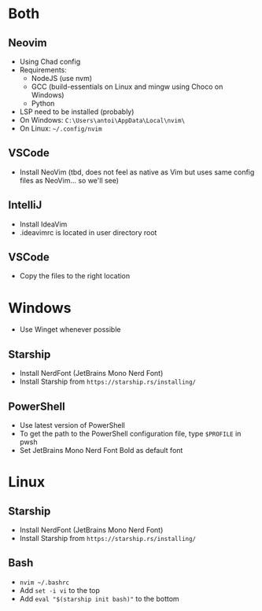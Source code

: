 # Both
## Neovim
- Using Chad config
- Requirements:
  - NodeJS (use nvm)
  - GCC (build-essentials on Linux and mingw using Choco on Windows)
  - Python
- LSP need to be installed (probably)
- On Windows: `C:\Users\antoi\AppData\Local\nvim\`
- On Linux: `~/.config/nvim` 
## VSCode
- Install NeoVim (tbd, does not feel as native as Vim but uses same config files as NeoVim... so we'll see)
## IntelliJ
- Install IdeaVim
- .ideavimrc is located in user directory root
## VSCode
- Copy the files to the right location

# Windows
- Use Winget whenever possible
## Starship
- Install NerdFont (JetBrains Mono Nerd Font)
- Install Starship from `https://starship.rs/installing/`
## PowerShell
- Use latest version of PowerShell
- To get the path to the PowerShell configuration file, type `$PROFILE` in pwsh
- Set JetBrains Mono Nerd Font Bold as default font

# Linux
## Starship
- Install NerdFont (JetBrains Mono Nerd Font)
- Install Starship from `https://starship.rs/installing/`
## Bash
- `nvim ~/.bashrc`
- Add `set -i vi` to the top 
- Add `eval "$(starship init bash)"` to the bottom